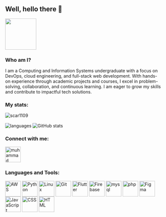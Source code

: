 ## Well, hello there 👋

<p align="left" ><img  src = "https://github.com/7oSkaaa/7oSkaaa/blob/main/Images/about_me.gif?raw=true" width = 100px></p>

### Who am I?

I am a Computing and Information Systems undergraduate with a focus on DevOps, cloud engineering, and full-stack web development. With hands-on experience through academic projects and courses, I excel in problem-solving, collaboration, and continuous learning. I am eager to grow my skills and contribute to impactful tech solutions.

### My stats:

<p align="left"> <img src="https://komarev.com/ghpvc/?username=mzmhmd&label=Profile%20views&color=0e75b6&style=flat" alt="scar1109" /> </p>

<img align="center" src="https://github-readme-stats.vercel.app/api/top-langs/?username=mzmhmd&&exclude_repo=mzmhmd&layout=compact&theme=dracula" alt="languages"/>
<img align="center" src="https://github-readme-stats.vercel.app/api?username=mzmhmd&show_icons=true&include_all_commits=true&theme=dracula" alt="GitHub stats" />

### Connect with me:
<p align="left">
<a href="https://www.linkedin.com/in/muhammad-zakeer-muhammad/" target="blank"><img align="center" src="https://github.com/Scar1109/skill-icons/blob/main/icons/LinkedIn.svg" alt="muhammad zakeer muhammad" height="50" width="50" /></a>
</p>

### Languages and Tools:
<p align="left">
<a href="https://aws.amazon.com/" target="blank"><img align="center" src="https://github.com/Scar1109/skill-icons/blob/main/icons/AWS-Dark.svg" alt="AWS" height="50" width="50" /></a>
<a href="https://www.python.org/" target="blank"><img align="center" src="https://github.com/Scar1109/skill-icons/blob/main/icons/Python-Dark.svg" alt="Python" height="50" width="50" /></a>
<a href="https://www.linux.org/" target="blank"><img align="center" src="https://github.com/Scar1109/skill-icons/blob/main/icons/Linux-Dark.svg" alt="Linux" height="50" width="50" /></a>
<a href="https://git-scm.com/" target="blank"><img align="center" src="https://github.com/Scar1109/skill-icons/blob/main/icons/Git.svg" alt="Git" height="50" width="50" /></a>
<a href="https://flutter.dev/" target="blank"><img align="center" src="https://github.com/Scar1109/skill-icons/blob/main/icons/Flutter-Dark.svg" alt="Flutter" height="50" width="50" /></a>
<a href="https://firebase.google.com/" target="blank"><img align="center" src="https://github.com/Scar1109/skill-icons/blob/main/icons/Firebase-Dark.svg" alt="Firebase" height="50" width="50" /></a>
<a href="https://www.mysql.com/" target="blank"><img align="center" src="https://github.com/Scar1109/skill-icons/blob/main/icons/MySQL-Dark.svg" alt="mysql" height="50" width="50" /></a>
<a href="https://www.php.net/" target="blank"><img align="center" src="https://github.com/Scar1109/skill-icons/blob/main/icons/PHP-Dark.svg" alt="php" height="50" width="50" /></a>
<a href="https://www.figma.com/" target="blank"><img align="center" src="https://github.com/Scar1109/skill-icons/blob/main/icons/Figma-Dark.svg" alt="Figma" height="50" width="50" /></a>
<a href="https://developer.mozilla.org/en-US/docs/Web/JavaScript" target="blank"><img align="center" src="https://github.com/Scar1109/skill-icons/blob/main/icons/JavaScript.svg" alt="JavaScript" height="50" width="50" /></a>
<a href="https://www.w3schools.com/css/" target="blank"><img align="center" src="https://github.com/Scar1109/skill-icons/blob/main/icons/CSS.svg" alt="CSS" height="50" width="50" /></a>
<a href="https://www.w3.org/html/" target="blank"><img align="center" src="https://github.com/Scar1109/skill-icons/blob/main/icons/HTML.svg" alt="HTML" height="50" width="50" /></a>
</p>
